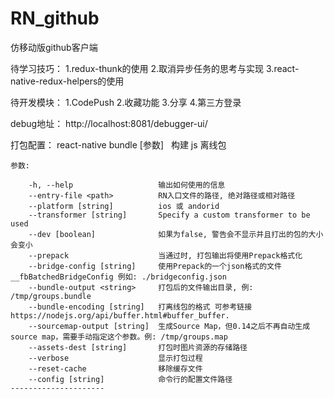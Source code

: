 # RN_github
仿移动版github客户端

待学习技巧：
    1.redux-thunk的使用
    2.取消异步任务的思考与实现
    3.react-native-redux-helpers的使用

待开发模块：
    1.CodePush
    2.收藏功能
    3.分享
    4.第三方登录

debug地址：
    http://localhost:8081/debugger-ui/

打包配置：
    react-native bundle [参数]
      构建 js 离线包 

    参数:

        -h, --help                   输出如何使用的信息
        --entry-file <path>          RN入口文件的路径, 绝对路径或相对路径
        --platform [string]          ios 或 andorid
        --transformer [string]       Specify a custom transformer to be used
        --dev [boolean]              如果为false, 警告会不显示并且打出的包的大小会变小
        --prepack                    当通过时, 打包输出将使用Prepack格式化
        --bridge-config [string]     使用Prepack的一个json格式的文件__fbBatchedBridgeConfig 例如: ./bridgeconfig.json
        --bundle-output <string>     打包后的文件输出目录, 例: /tmp/groups.bundle
        --bundle-encoding [string]   打离线包的格式 可参考链接https://nodejs.org/api/buffer.html#buffer_buffer.
        --sourcemap-output [string]  生成Source Map，但0.14之后不再自动生成source map，需要手动指定这个参数。例: /tmp/groups.map
        --assets-dest [string]       打包时图片资源的存储路径
        --verbose                    显示打包过程
        --reset-cache                移除缓存文件
        --config [string]            命令行的配置文件路径
    ---------------------
